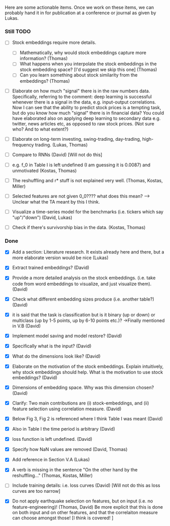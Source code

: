 Here are some actionable items.
Once we work on these items, we can probably hand it in for publication at a conference or journal as given by Lukas.

### Still TODO

- [ ] Stock embeddings require more details.
    - [ ] Mathematically, why would stock embeddings capture more information? (Thomas)
    - [ ] What happens when you interpolate the stock embeddings in the stock embedding space? [I'd suggest we skip this one] (Thomas)
    - [ ] Can you learn something about stock similarity from the embeddings? (Thomas)

- [ ] Elaborate on how much "signal" there is in the raw numbers data. 
Specifically, referring to the comment: deep learning is successful whenever there is a signal in the data, e.g. input-output correlations. 
Now I can see that the ability to predict stock prices is a tempting task, but do you know how much "signal" there is in financial data? 
You could have elaborated also on applying deep learning to secondary data e.g. twitter, news articles etc, as opposed to raw stock prices. (Not sure who? And to what extent?)
- [ ] Elaborate on long-term investing, swing-trading, day-trading, high-frequency trading. (Lukas, Thomas)
- [ ] Compare to RNNs (David) [Will not do this]

- [ ] e.g. f_0 in Table I is left undefined (I am guessing it is 0.0087) and unmotivated (Kostas, Thomas)
- [ ] The reshuffling and r* stuff is not explained very well. (Thomas, Kostas, Miller) 

- [ ] Selected features are not given 0_0???? what does this mean? --> Unclear what the TA meant by this I think. 

- [ ] Visualize a time-series model for the benchmarks (i.e. tickers which say "up"/"down") (David, Lukas)
- [ ] Check if there's survivorship bias in the data. (Kostas, Thomas)

### Done

- [x] Add a section: Literature research. It exists already here and there, but a more elaborate version would be nice (Lukas)

- [x] Extract trained embeddings? (David)  
- [x] Provide a more detailed analysis on the stock embeddings. (i.e. take code from word embeddings to visualize, and just visualize them). (David) 

- [x] Check what different embedding sizes produce (i.e. another table?) (David)
- [x] it is said that the task is classification but is it binary (up or down) or multiclass (up by 1-5 points, up by 6-10 points etc.)? ->Finally mentioned in V.B (David)
- [x] Implement model saving and model restore? (David)
- [x] Specifically what is the input? (David)
- [x] What do the dimensions look like? (David)
- [x] Elaborate on the motivation of the stock embeddings. Explain intuitively, why stock embeddings should help. What is the motivation to use stock embeddings? (David) 
- [x] Dimensions of embedding space. Why was this dimension chosen? (David)

- [x] Clarify: Two main contributions are (i) stock-embeddings, and (ii) feature selection using correlation measure. (David)
- [x] Below Fig 3, Fig 2 is referenced where I think Table I was meant (David)
- [x] Also in Table I the time period is arbitrary (David)
- [x] loss function is left undefined. (David)
- [x] Specify how NaN values are removed (David, Thomas)
- [x] Add reference in Section V.A (Lukas)

- [x] A verb is missing in the sentence "On the other hand by the reshuffling..." (Thomas, Kostas, Miller)
- [ ] Include training details: i.e. loss curves  (David) [Will not do this as loss curves are too narrow]
- [x] Do not apply earthquake selection on features, but on input (i.e. no feature-engineering)! (Thomas, David) Be more explicit that this is done on both input and on other features, and that the correlaiton measure can choose amongst those! [I think is covered! ]
